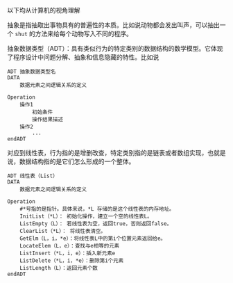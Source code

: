 以下均从计算机的视角理解

抽象是指抽取出事物具有的普遍性的本质。比如说动物都会发出叫声，可以抽出一个 `shut` 的方法来给每个动物写入不同的程序。

抽象数据类型（ADT）：具有类似行为的特定类别的数据结构的数学模型。它体现了程序设计中问题分解、抽象和信息隐藏的特性。比如说

```shell
ADT 抽象数据类型名
DATA
	数据元素之间逻辑关系的定义

Operation
	操作1
		初始条件
		操作结果描述
	操作2
		...
endADT
```

对应到线性表，行为指的是增删改查，特定类别指的是链表或者数组实现，也就是说，数据结构指的是它们怎么形成的一个整体。
```shell
ADT 线性表（List）
DATA
	数据元素之间逻辑关系的定义

Operation
	#*号指的是指针。具体来说，*L 存储的是这个线性表的内存地址。
	InitList（*L）： 初始化操作，建立一个空的线性表L。
	ListEmpty（L）： 若线性表为空，返回true，否则返回false。
	ClearList（*L）： 将线性表清空。
	GetElm（L，i，*e）：将线性表L中的第i个位置元素返回给e。
	LocateElem（L，e）：查找与e相等的元素
	ListInsert（*L，i，e）：插入新元素e
	ListDelete（*L，i，*e）：删除第i个元素
	ListLength（L）：返回元素个数
endADT
```